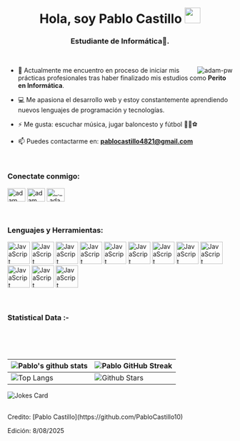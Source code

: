 <h1 align="center"><b>Hola, soy Pablo Castillo </b><img src="https://media.giphy.com/media/hvRJCLFzcasrR4ia7z/giphy.gif" width="35"></h1>
<h3 align="center">Estudiante de Informática🌟.</h3>

<br>

<p><img align="right" src="https://github.com/Adam-pw/Adam-pw/blob/main/animation_500_kxa883sd.gif" alt="adam-pw" /></p>

- 🌱 Actualmente me encuentro en proceso de iniciar mis prácticas profesionales tras haber finalizado mis estudios como **Perito en Informática**.

- 💻 Me apasiona el desarrollo web y estoy constantemente aprendiendo nuevos lenguajes de programación y tecnologías.

- ⚡ Me gusta: escuchar música, jugar baloncesto y fútbol 🎵🏀⚽

- 📫 Puedes contactarme en: **pablocastillo4821@gmail.com**

<br>

<h3 align="left">Conectate conmigo:</h3>
<p align="left">
  <a href="https://www.linkedin.com/in/pablo-castillo-112202352/" target="blank"><img align="center"
      src="https://raw.githubusercontent.com/rahuldkjain/github-profile-readme-generator/master/src/images/icons/Social/linked-in-alt.svg"
      alt="adam pithewan" height="30" width="40" /></a>
  <a href="https://www.facebook.com/profile.php?id=100050212087089" target="blank"><img align="center"
      src="https://raw.githubusercontent.com/rahuldkjain/github-profile-readme-generator/master/src/images/icons/Social/facebook.svg"
      alt="adam pithen wala" height="30" width="40" /></a>
  <a href="https://www.instagram.com/xldaniel__/" target="blank"><img align="center"
      src="https://raw.githubusercontent.com/rahuldkjain/github-profile-readme-generator/master/src/images/icons/Social/instagram.svg"
      alt="_._.adam._" height="30" width="40" /></a>
 
</p>

<br>

<h3 align="left">Lenguajes y Herramientas:</h3> <p align="left">
  <img src="https://static.vecteezy.com/system/resources/previews/027/127/463/non_2x/javascript-logo-javascript-icon-transparent-free-png.png" alt="JavaScript" width="50" height="50"/>
  <img src="https://cdn.freebiesupply.com/logos/large/2x/mysql-5-logo-png-transparent.png" alt="JavaScript" width="50" height="50"/>
  <img src="https://images.vexels.com/media/users/3/166401/isolated/preview/b82aa7ac3f736dd78570dd3fa3fa9e24-icono-del-lenguaje-de-programacion-java.png" alt="JavaScript" width="50" height="50"/>
  <img src="https://images.icon-icons.com/2415/PNG/512/mongodb_original_wordmark_logo_icon_146425.png" alt="JavaScript" width="50" height="50"/>
  <img src="https://v4.material-ui.com/static/logo.png" alt="JavaScript" width="50" height="50"/>
  <img src="https://upload.wikimedia.org/wikipedia/commons/thumb/d/d9/Node.js_logo.svg/590px-Node.js_logo.svg.png" alt="JavaScript" width="50" height="50"/>
  <img src="https://upload.wikimedia.org/wikipedia/commons/thumb/a/a7/React-icon.svg/1150px-React-icon.svg.png" alt="JavaScript" width="50" height="50"/>
  <img src="https://www.w3.org/html/logo/downloads/HTML5_Badge_512.png" alt="JavaScript" width="50" height="50"/>
  <img src="https://upload.wikimedia.org/wikipedia/commons/thumb/6/62/CSS3_logo.svg/512px-CSS3_logo.svg.png?20210705212817" alt="JavaScript" width="50" height="50"/>
  <img src="https://uxwing.com/wp-content/themes/uxwing/download/brands-and-social-media/postman-icon.png" alt="JavaScript" width="50" height="50"/>
  <img src="https://upload.wikimedia.org/wikipedia/commons/thumb/d/d5/Tailwind_CSS_Logo.svg/1200px-Tailwind_CSS_Logo.svg.png" alt="JavaScript" width="50" height="50"/>
  <img src="https://upload.wikimedia.org/wikipedia/commons/thumb/b/b2/Bootstrap_logo.svg/2560px-Bootstrap_logo.svg.png" alt="JavaScript" width="50" height="50"/>
</p>  

<br>

<h3>Statistical Data :-</h3>

<br>
<br>
  <br>
  


| ![Pablo's github stats](https://github-readme-stats.vercel.app/api?username=PabloCastillo10&show_icons=true&theme=tokyonight) | ![Pablo GitHub Streak](https://github-readme-streak-stats.herokuapp.com/?user=PabloCastillo10&theme=tokyonight) |
| --- | --- |
| ![Top Langs](https://github-readme-stats.vercel.app/api/top-langs/?username=PabloCastillo10&theme=tokyonight) | ![Github Stars](https://github-readme-stats.vercel.app/api?username=PabloCastillo10&show_icons=true&locale=en&count_private=true&hide_rank=true&custom_title=My%20GitHub%20Stats&disable_animations=true&theme=tokyonight) |

![Jokes Card](https://readme-jokes.vercel.app/api?theme=tokyonight)


<br>
Credito: [Pablo Castillo](https://github.com/PabloCastillo10)

Edición: 8/08/2025
